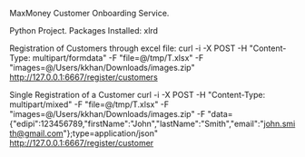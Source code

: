 MaxMoney Customer Onboarding Service.

Python Project. Packages Installed: xlrd

Registration of Customers through excel file: 
curl -i -X POST -H "Content-Type: multipart/formdata" -F "file=@/tmp/T.xlsx" -F "images=@/Users/kkhan/Downloads/images.zip" http://127.0.0.1:6667/register/customers

Single Registration of a Customer
curl -i -X POST -H "Content-Type: multipart/mixed" -F "file=@/tmp/T.xlsx" -F "images=@/Users/kkhan/Downloads/images.zip"  -F "data={\"edipi\":123456789,\"firstName\":\"John\",\"lastName\":\"Smith\",\"email\":\"john.smith@gmail.com\"};type=application/json"  http://127.0.0.1:6667/register/customer
